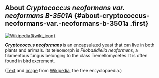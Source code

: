 About *Cryptococcus neoformans var. neoformans B-3501A* {#about-cryptococcus-neoformans-var.-neoformans-b-3501a .first}
-------------------------------------------------------

[![Wikipedia](/img/wikipedia_logo_v2_en.png){#wiki_icon}](http://en.wikipedia.org/wiki/Cryptococcus_neoformans)

***Cryptococcus neoformans*** is an encapsulated yeast that can live in
both plants and animals. Its teleomorph is *Filobasidiella neoformans*,
a filamentous fungus belonging to the class Tremellomycetes. It is often
found in bird excrement.

([Text](http://en.wikipedia.org/wiki/Cryptococcus_neoformans) and
[image](http://commons.wikimedia.org/wiki/File:Cryptococcus_neoformans_using_a_light_India_ink_staining_preparation_PHIL_3771_lores.jpg)
from [Wikipedia](http://en.wikipedia.org/), the free encyclopaedia.)

